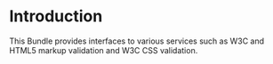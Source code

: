 Introduction
============

This Bundle provides interfaces to various services such as W3C and HTML5 markup validation and
W3C CSS validation.